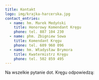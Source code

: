 ```yaml
---
title: Kontakt
logo: img/krajka-harcerska.jpg
contact_entries:
  - name: hm. Marek Medyński
    title: Honorowy Komendant Kręgu
    phone: tel. 887 104 230
  - name: phm. Zbigniew Sowa
    title: Komendant Kręgu
    phone: tel. 609 960 096
  - name: hm. Władysław Brymora
    title: Kwatermistrz Kręgu
    phone: tel. 502 859 495
---
```

Na wszelkie pytanie dot. Kręgu odpowiedzą: